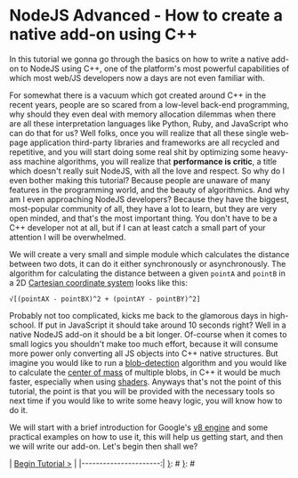 [{]: <region> (header)
# NodeJS Advanced - How to create a native add-on using C++
[}]: #
[{]: <region> (body)
In this tutorial we gonna go through the basics on how to write a native add-on to NodeJS using C++, one of the platform's most powerful capabilities of which most web/JS developers now a days are not even familiar with.

For somewhat there is a vacuum which got created around C++ in the recent years, people are so scared from a low-level back-end programming, why should they even deal with memory allocation dilemmas when there are all these interpretation languages like Python, Ruby, and JavaScript who can do that for us? Well folks, once you will realize that all these single web-page application third-party libraries and frameworks are all recycled and repetitive, and you will start doing some real shit by optimizing some heavy-ass machine algorithms, you will realize that **performance is critic**, a title which doesn't really suit NodeJS, with all the love and respect. So why do I even bother making this tutorial? Because people are unaware of many features in the programming world, and the beauty of algorithmics. And why am I even approaching NodeJS developers? Because they have the biggest, most-popular community of all, they have a lot to learn, but they are very open minded, and that's the most important thing. You don't have to be a C++ developer not at all, but if I can at least catch a small part of your attention I will be overwhelmed.

We will create a very small and simple module which calculates the distance between two dots, it can do it either synchronously or asynchronously. The algorithm for calculating the distance between a given `pointA` and `pointB` in a 2D [Cartesian coordinate system](https://en.wikipedia.org/wiki/Cartesian_coordinate_system) looks like this:

    √[(pointAX - pointBX)^2 + (pointAY - pointBY)^2]

Probably not too complicated, kicks me back to the glamorous days in high-school. If put in JavaScript it should take around 10 seconds right? Well in a native NodeJS add-on it should be a bit longer. Of-course when it comes to small logics you shouldn't make too much effort, because it will consume more power only converting all JS objects into C++ native structures. But imagine you would like to run a [blob-detection](https://en.wikipedia.org/wiki/Blob_detection) algorithm and you would like to calculate the [center of mass](https://en.wikipedia.org/wiki/Center_of_mass) of multiple blobs, in C++ it would be much faster, especially when using [shaders](https://en.wikipedia.org/wiki/Shader). Anyways that's not the point of this tutorial, the point is that you will be provided with the necessary tools so next time if you would like to write some heavy logic, you will know how to do it.

We will start with a brief introduction for Google's [v8 engine](https://en.wikipedia.org/wiki/V8_(JavaScript_engine)) and some practical examples on how to use it, this will help us getting start, and then we will write our add-on. Let's begin then shall we?

[}]: #
[{]: <region> (footer)
[{]: <helper> (nav_step)
| [Begin Tutorial >](manuals/views/step1.md) |
|----------------------:|
[}]: #
[}]: #